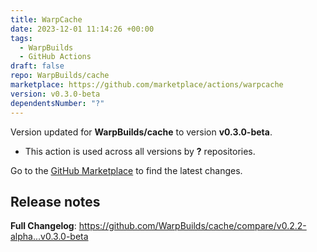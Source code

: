```yaml
---
title: WarpCache
date: 2023-12-01 11:14:26 +00:00
tags:
  - WarpBuilds
  - GitHub Actions
draft: false
repo: WarpBuilds/cache
marketplace: https://github.com/marketplace/actions/warpcache
version: v0.3.0-beta
dependentsNumber: "?"
---
```



Version updated for **WarpBuilds/cache** to version **v0.3.0-beta**.
- This action is used across all versions by **?** repositories.

Go to the [GitHub Marketplace](https://github.com/marketplace/actions/warpcache) to find the latest changes.

## Release notes

**Full Changelog**: https://github.com/WarpBuilds/cache/compare/v0.2.2-alpha...v0.3.0-beta

